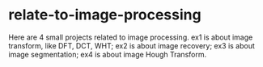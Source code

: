 # relate-to-image-processing
Here are 4 small projects related to image processing.
ex1 is about image transform, like DFT, DCT, WHT;
ex2 is about image recovery;
ex3 is about image segmentation;
ex4 is about image Hough Transform.
